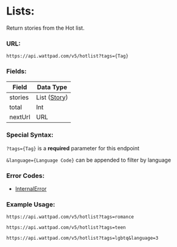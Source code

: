 # Lists:

Return stories from the Hot list.

### URL:

`https://api.wattpad.com/v5/hotlist?tags={Tag}`

### Fields:

| Field | Data Type |
| - | - |
| stories | List ([Story](../Data_Types/Story.md)) |
| total | Int |
| nextUrl | URL |

### Special Syntax:

`?tags={Tag}` is a **required** parameter for this endpoint

`&language={Language Code}` can be appended to filter by language

### Error Codes:

- [InternalError](../General/Error_Codes.md#2001)

### Example Usage:

`https://api.wattpad.com/v5/hotlist?tags=romance`

`https://api.wattpad.com/v5/hotlist?tags=teen`

`https://api.wattpad.com/v5/hotlist?tags=lgbtq&language=3`